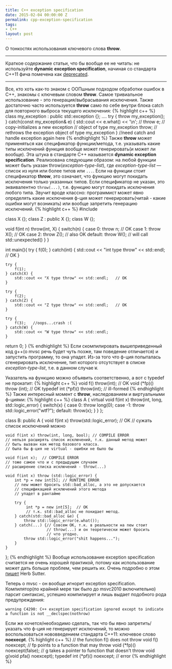 ```yaml
---
title: C++ exception specification
date: 2015-02-04 00:00:00 Z
permalink: cpp-exception-specification
tags:
- C++
layout: post
---
```


О тонкостях использования ключевого слова **throw**.

---

Краткое содержание статьи, что бы вообще ее не читать: не используйте **dynamic exception specification**, начиная со стандарта С++11 фича помечена как [deprecated](http://www.open-std.org/jtc1/sc22/wg21/docs/papers/2010/n3051.html).

---

Все, кто хоть как-то знаком с ООПшным подходом обработки ошибок в С++, знакомы с ключевым словом **throw**. Самое тривиальное использование - это генерация/выбрасывания исключения. Также достаточно часто используется **throw** само по себе внутри блока catch для повторного выброса текущего исключения:
{% highlight c++ %}
class my_exception : public std::exception {};
....
try {
    throw my_exception();
} catch(const my_exception& e) {
    std::cout << e.what() << '\n';
//  throw e; // copy-initializes a new exception 
             // object of type my_exception
    throw;   // rethrows the exception object of type my_exception
}
//need catch and handle exception again here
{% endhighlight %}
Также **throw** может применяться как спецификатор функции/метода, т.е. указывать какие типы исключений функция вообще может генерировать(и может ли вообще). Эта штука в стандарте С++ называется **dynamic exception specification**. Реализована следующим образом: на любой функции может быть указан throw(_exception-type-list_), где _exception-type-list_ — список из нуля или более типов или `...`. Если на функции стоит спецификатор **throw**, это означает, что функцию могут покидать исключения только указанных типов. Если спецификатор не указан, это эквивалентно `throw(...)`, т.е. функцию могут покидать исключения любого типа. Звучит вроде классно: программист может явно определять какие исключения ф-ция может генерировать(читай - какие ошибки могут возникать) или вообще запретить генерацию исключений.
{% highlight c++ %}
#include <iostream>

class X {};
class Z : public X {};
class W {};

void f(int n) throw(int, X) {
    switch(n) {
        case 0: throw n;   // OK
        case 1: throw X(); // OK
        case 2: throw Z(); // also OK
        default: throw W(); // will call std::unexpected()
    }
}

int main(){
    try {
        f(0);
    } catch(int) {
        std::cout << "int type throw" << std::endl; // OK
    }

    try {
        f(1);
    } catch(X) {
        std::cout << "X type throw" << std::endl;   // OK
    }

    try {
        f(2);
    } catch(Z) {
        std::cout << "Z type throw" << std::endl;   // OK
    }

    try {
        f(3);   //oops...crash :(
    } catch(W) {
        std::cout << "W type throw" << std::endl;
    }
   return 0;
}
{% endhighlight %}
Если скомпилировать вышеприведенный код g++(о mvsc речь будет чуть позже, там поведение отличается) и запустить программу, то она упадет. Из-за того что ф-ция попыталась сгенерировать исключение, тип которого отсутствует в списке _exception-type-list_, т.е. в данном случае `W`.

Указатель на функцию можно объявить соответственно, а вот с typedef не прокатит:
{% highlight c++ %}
void f() throw(int); // OK
void (*fp)() throw (int); // OK
typedef int (*pf)() throw(int); // ill-formed
{% endhighlight %}
Также интересный момент с **throw**, наследованием и виртуальными ф-циями:
{% highlight c++ %}
class A {
    virtual void f(int x) throw(int, long, std::logic_error) {
        switch(x) {
            case 0: throw long(0);
            case -1: throw std::logic_error("wtf?");
            default: throw(x);
        }
    }
};

class B: public A {
    void f(int x) throw(std::logic_error);    // OK
    //  сужать список исключений можно

    void f(int x) throw(int, long, bool); // COMPILE ERROR
    // нельзя расширять список исключений, т.к. данный метод может
    // быть вызван как метод базового класса.
    // была бы ф-ция не virtual - ошибки не было бы
    
    void f(int x);  // COMPILE ERROR
    // тоже самое что и с предыдущим случаем
    // расширение списка исключений - throw(...) 
    
    void f(int x) throw (std::logic_error) {
        int *p = new int[5]; // RUNTIME ERROR
        // new может бросить std::bad_alloc, а это не допускается
        // спецификацией исключений этого метода
        // упадет в рантайме

        try {
             int *p = new int[5];  // OK
             // т.к. std::bad_alloc не покидает метод.
        } catch(std::bad_alloc &e) {
            throw std::logic_error(e.what());
        } catch(...) {// Совсем OK, т.к. в реальности на new стоит
                      // throw(...) и он теоретически может бросить
                      // что угодно.
            throw std::logic_error("shit happens...");
        }
    }
};
{% endhighlight %}
Вообще использование exception specification считается не очень хорошей практикой, потому как использование может дать больше проблем, чем решить их. Очень подробно о этом [пишет](http://www.gotw.ca/publications/mill22.htm) Herb Sutter.

Теперь о mvsc - он вообще игнорит exception specification. Компилятор(по крайней мере так было до msvc2010 включительно) парсит синтаксис, успешно компилирует и лишь выдает подобного рода предупреждения:
    
    warning C4290: C++ exception specification ignored except to indicate a function is not __declspec(nothrow)
    
Если же хочется/необходимо сделать, так что бы явно запретить/указать что ф-ция не генерирует исключений, то можно воспользоваться нововведением стандарта С++11: ключевое слово **noexecpt**.
{% highlight c++ %}
// the function f() does not throw
void f() noexcept;
// fp points to a function that may throw
void (*fp)() noexcept(false);
// g takes a pointer to function that doesn't throw
void g(void pfa() noexcept);
typedef int (*pf)() noexcept; // error
{% endhighlight %}
